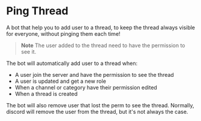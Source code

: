# Ping Thread

A bot that help you to add user to a thread, to keep the thread always visible for everyone, without pinging them each time!

> **Note**
> The user added to the thread need to have the permission to see it.

The bot will automatically add user to a thread when: 
- A user join the server and have the permission to see the thread
- A user is updated and get a new role
- When a channel or category have their permission edited
- When a thread is created

The bot will also remove user that lost the perm to see the thread. Normally, discord will remove the user from the thread, but it's not always the case.
